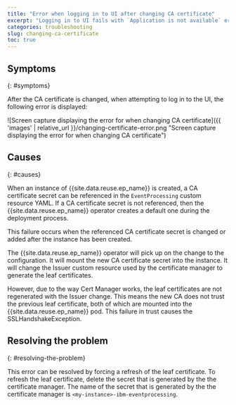```yaml
---
title: "Error when logging in to UI after changing CA certificate"
excerpt: "Logging in to UI fails with `Application is not available` error"
categories: troubleshooting
slug: changing-ca-certificate
toc: true
---
```


## Symptoms
{: #symptoms}

After the CA certificate is changed, when attempting to log in to the UI, the following error is displayed:

![Screen capture displaying the error for when changing CA certificate]({{ 'images' | relative_url }}/changing-certificate-error.png "Screen capture displaying the error for when changing CA certificate")

## Causes
{: #causes}

When an instance of {{site.data.reuse.ep_name}} is created, a CA certificate secret can be referenced in the `EventProcessing` custom resource YAML. If a CA certificate secret is not referenced, then the {{site.data.reuse.ep_name}} operator creates a default one during the deployment process.

This failure occurs when the referenced CA certificate secret is changed or added after the instance has been created.

The {{site.data.reuse.ep_name}} operator will pick up on the change to the configuration. It will mount the new CA certificate secret into the instance. It will change the Issuer custom resource used by the certificate manager to generate the leaf certificates.

However, due to the way Cert Manager works, the leaf certificates are not regenerated with the Issuer change. This means the new CA does not trust the previous leaf certificate, both of which are mounted into the {{site.data.reuse.ep_name}} pod. This failure in trust causes the SSLHandshakeException.

## Resolving the problem
{: #resolving-the-problem}

This error can be resolved by forcing a refresh of the leaf certificate.
To refresh the leaf certificate, delete the secret that is generated by the the certificate manager. The name of the secret that is generated by the the certificate manager is `<my-instance>-ibm-eventprocessing`.
